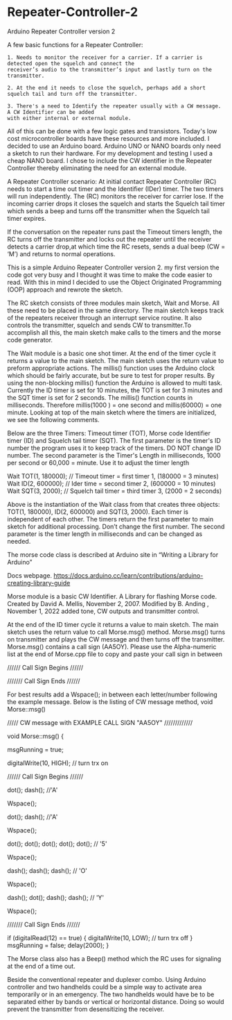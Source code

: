 # Repeater-Controller-2
Arduino Repeater Controller version 2
       
A few basic functions for a Repeater Controller: 

    1. Needs to monitor the receiver for a carrier. If a carrier is detected open the squelch and connect the  
    receiver’s audio to the transmitter’s input and lastly turn on the transmitter.
    
    2. At the end it needs to close the squelch, perhaps add a short squelch tail and turn off the transmitter.
    
    3. There's a need to Identify the repeater usually with a CW message. A CW Identifier can be added 
    with either internal or external module.  
       

All of this can be done with a few logic gates and transistors. Today's low cost microcontroller boards have these resources and more included. I decided to use an Arduino board. Arduino UNO or NANO boards only need a sketch to run their hardware. For my development and testing I used a cheap NANO board. I chose to include the CW identifier in the Repeater Controller thereby eliminating the need for an external module.

A Repeater Controller scenario: 
At initial contact Repeater Controller (RC) needs to start a time out timer and the Identifier (IDer) timer. The two timers will run independently. The (RC) monitors the receiver for carrier lose. If the incoming  carrier drops it closes the squelch and starts the Squelch tail timer which sends a beep and turns off the transmitter when the Squelch tail timer expires. 

If the conversation on the repeater runs past the Timeout timers length, the RC turns off the transmitter and locks out the repeater until  the receiver detects a carrier drop,at which time the RC resets, sends a dual beep (CW = ‘M’) and returns to normal operations.

This is a simple Arduino Repeater Controller version 2. my first version the code got very busy and I thought it was time to make the code easier to read. With this in mind I decided to use the Object Originated Programming  (OOP) approach and rewrote the sketch. 

The RC sketch consists of three modules main sketch, Wait and Morse. All these need to be placed in the same directory. The main sketch keeps track of the repeaters receiver through an interrupt service routine. It also controls the transmitter, squelch and sends CW to transmitter.To accomplish all this, the main sketch make calls to the timers and the morse code generator. 

The Wait module is a basic one shot timer. At the end of the timer cycle it returns a value to the main sketch. The main sketch uses the return value to preform appropriate actions. The millis() function uses the Arduino clock which should be fairly accurate, but be sure to test for proper results. By using the non-blocking millis() function the Arduino is allowed to multi task. Currently the ID timer is set for 10 minutes, the TOT is set for 3 minutes and the SQT timer is set for 2 seconds. The millis() function counts in milliseconds. Therefore millis(1000 ) = one second and millis(60000) = one minute. Looking at top of the main sketch where the timers are initialized, we see the following comments. 

Below are the three Timers: Timeout timer (TOT), Morse code Identifier timer (ID) and Squelch tail timer (SQT). The first parameter is the timer's ID number the program uses it to keep track of the timers. DO NOT change ID number.
The second parameter is the Timer's Length in milliseconds, 1000 per second or 60,000 = minute. Use it to adjust the timer length

Wait TOT(1, 180000); // Timeout timer = first timer 1, (180000 = 3 minutes)
Wait ID(2, 600000); // Ider time = second timer 2, (600000 = 10 minutes)
Wait SQT(3, 2000); // Squelch tail timer = third timer 3, (2000 = 2 seconds)

Above is the instantiation of the Wait class from that creates three objects: TOT(1, 180000), ID(2, 600000) and SQT(3, 2000). Each timer is independent of each other. The timers return the first parameter to main sketch for additional processing. Don’t change the first number. The second parameter is the timer length in milliseconds and can be changed as needed.

The morse code class is described at Arduino site in “Writing a Library for Arduino”

Docs webpage.  https://docs.arduino.cc/learn/contributions/arduino-creating-library-guide

  Morse module is a basic CW Identifier. A Library for flashing Morse code.
  Created by David A. Mellis, November 2, 2007.
  Modified by B. Anding , November 1, 2022  added tone, CW outputs and transmitter control.

At the end of the ID timer cycle it returns a value to main sketch. The main sketch uses the return value to call Morse.msg() method. Morse.msg() turns on transmitter and plays the CW message and then turns off the transmitter. 
Morse.msg() contains a call sign (AA5OY). Please use the Alpha-numeric list at the end of Morse.cpp file to copy and paste your call sign in between 

////// Call Sign Begins  //////
                
                
/////// Call Sign Ends  //////

For best results add a Wspace(); in between each letter/number following the example message.
Below is the listing of CW message method, void Morse::msg()

///// CW message with  EXAMPLE CALL SIGN "AA5OY"  /////////////
  


void Morse::msg()
{


  msgRunning = true;

  digitalWrite(10, HIGH); // turn trx on

  ////// Call Sign Begins  //////
  
  dot(); dash(); //'A'
  
  Wspace();
  
  dot(); dash(); //'A'
  
  Wspace();
  
  dot(); dot(); dot(); dot(); dot(); // '5'
  
  Wspace();
  
  dash(); dash(); dash(); // 'O'
  
  Wspace();
  
  dash();  dot();  dash(); dash(); // 'Y'
  
  Wspace();
  
  /////// Call Sign Ends  //////
  

  if (digitalRead(12) == true)
  {
    digitalWrite(10, LOW); // turn trx off
  }
  msgRunning = false;
  delay(2000);
}

The Morse class also has a Beep() method which the RC uses for signaling at the end of a time out. 

Beside the conventional repeater and duplexer combo.  Using Arduino controller and two handhelds could be a simple way to activate area temporarily or in an emergency. The two handhelds would have be to be separated either by bands or vertical or horizontal distance. Doing so would prevent the transmitter from desensitizing the receiver.
